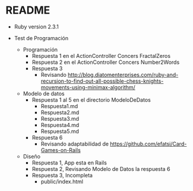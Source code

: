 # README

* Ruby version 
2.3.1

* Test de Programación
    * Programación
        * Respuesta 1 en el ActionController Concers FractalZeros
        * Respuesta 2 en el ActionController Concers Number2Words
        * Respuesta 3
            * Revisando http://blog.diatomenterprises.com/ruby-and-recursion-to-find-out-all-possible-chess-knights-movements-using-minimax-algorithm/
    * Modelo de datos
        * Respuesta 1 al 5 en el directorio ModeloDeDatos
            * Respuesta1.md
            * Respuesta2.md
            * Respuesta3.md
            * Respuesta4.md
            * Respuesta5.md
        * Respuesta 6 
            * Revisando adaptabilidad de https://github.com/efatsi/Card-Games-on-Rails
    * Diseño
        * Respuesta 1, App esta en Rails
        * Respuesta 2, Revisando Modelo de Datos la respuesta 6
        * Respuesta 3, Incompleta
            * public/index.html